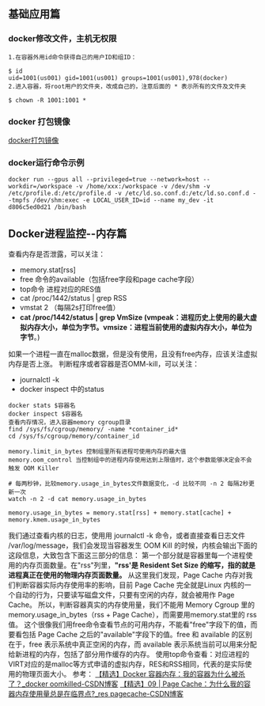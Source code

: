 ## 基础应用篇

### docker修改文件，主机无权限

```
1.在容器外用id命令获得自己的用户ID和组ID：

$ id
uid=1001(us001) gid=1001(us001) groups=1001(us001),978(docker)
2.进入容器，将root用户的文件夹，改成自己的，注意后面的 * 表示所有的文件及文件夹

$ chown -R 1001:1001 *
```
### docker 打包镜像

[docker打包镜像](https://learn.lianglianglee.com/%e4%b8%93%e6%a0%8f/Kubernetes%e5%85%a5%e9%97%a8%e5%ae%9e%e6%88%98%e8%af%be/04%20%e5%88%9b%e5%bb%ba%e5%ae%b9%e5%99%a8%e9%95%9c%e5%83%8f%ef%bc%9a%e5%a6%82%e4%bd%95%e7%bc%96%e5%86%99%e6%ad%a3%e7%a1%ae%e3%80%81%e9%ab%98%e6%95%88%e7%9a%84Dockerfile.md)

### docker运行命令示例

```
docker run --gpus all --privileged=true --network=host --workdir=/workspace -v /home/xxx:/workspace -v /dev/shm -v /etc/profile.d:/etc/profile.d -v /etc/ld.so.conf.d:/etc/ld.so.conf.d --tmpfs /dev/shm:exec -e LOCAL_USER_ID=id --name my_dev -it d806c5ed0d21 /bin/bash
```

## Docker进程监控--内存篇

查看内存是否泄露，可以关注：

- memory.stat[rss]
- free 命令的available（包括free字段和page cache字段）
- top命令 进程对应的RES值
- cat /proc/1442/status | grep RSS
- vmstat 2 （每隔2s打印free值）
- **cat /proc/1442/status | grep VmSize (vmpeak：进程历史上使用的最大虚拟内存大小，单位为字节。vmsize：进程当前使用的虚拟内存大小，单位为字节**。)

如果一个进程一直在malloc数据，但是没有使用，且没有free内存，应该关注虚拟内存是否上涨。
判断程序或者容器是否OMM-kill，可以关注：

- journalctl -k 
- docker inspect 中的status

```
docker stats $容器名
docker inspect $容器名
查看内存情况，进入容器memory cgroup目录
find /sys/fs/cgroup/memory/ -name *container_id*
cd /sys/fs/cgroup/memory/container_id

memory.limit_in_bytes 控制组里所有进程可使用内存的最大值
memory.oom_control 当控制组中的进程内存使用达到上限值时，这个参数能够决定会不会触发 OOM Killer

# 每两秒钟，比较memory.usage_in_bytes文件数据变化，-d 比较不同 -n 2 每隔2秒更新一次
watch -n 2 -d cat memory.usage_in_bytes

memory.usage_in_bytes = memory.stat[rss] + memory.stat[cache] + memory.kmem.usage_in_bytes
```
我们通过查看内核的日志，使用用 journalctl -k 命令，或者直接查看日志文件 /var/log/message，我们会发现当容器发生 OOM Kill 的时候，内核会输出下面的这段信息，大致包含下面这三部分的信息：
第一个部分就是容器里每一个进程使用的内存页面数量。在"rss"列里，**"rss'是 Resident Set Size 的缩写，指的就是进程真正在使用的物理内存页面数量。**
从这里我们发现，Page Cache 内存对我们判断容器实际内存使用率的影响，目前 Page Cache 完全就是Linux 内核的一个自动的行为，只要读写磁盘文件，只要有空闲的内存，就会被用作 Page Cache。
所以，判断容器真实的内存使用量，我们不能用 Memory Cgroup 里的memory.usage_in_bytes（rss + Page Cache），而需要用memory.stat里的 rss 值。
这个很像我们用free命令查看节点的可用内存，不能看"free"字段下的值，而要看包括 Page Cache 之后的"available"字段下的值。free 和 available 的区别在于，free 表示系统中真正空闲的内存，而 available 表示系统当前可以用来分配给新进程的内存，包括了部分用作缓存的内存。
使用top命令查看：对应进程的VIRT对应的是malloc等方式申请的虚拟内存，RES和RSS相同，代表的是实际使用的物理页面大小。
参考：
[【精选】Docker 容器内存：我的容器为什么被杀了？_docker oomkilled-CSDN博客](https://blog.csdn.net/qq_34556414/article/details/120507761)
[【精选】09 | Page Cache：为什么我的容器内存使用量总是在临界点?_res pagecache-CSDN博客](https://blog.csdn.net/u011458874/article/details/120839563)